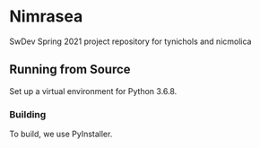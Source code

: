 # Nimrasea
SwDev Spring 2021 project repository for tynichols and nicmolica

## Running from Source

Set up a virtual environment for Python 3.6.8.

### Building

To build, we use PyInstaller. 